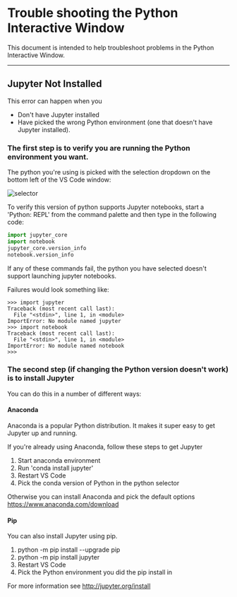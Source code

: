 # Trouble shooting the Python Interactive Window

This document is intended to help troubleshoot problems in the Python Interactive Window.

---

## Jupyter Not Installed

This error can happen when you

-   Don't have Jupyter installed
-   Have picked the wrong Python environment (one that doesn't have Jupyter installed).

### The first step is to verify you are running the Python environment you want.

The python you're using is picked with the selection dropdown on the bottom left of the VS Code window:

![selector](resources/PythonSelector.png)

To verify this version of python supports Jupyter notebooks, start a 'Python: REPL' from the command palette
and then type in the following code:

```python
import jupyter_core
import notebook
jupyter_core.version_info
notebook.version_info
```

If any of these commands fail, the python you have selected doesn't support launching jupyter notebooks.

Failures would look something like:

```
>>> import jupyter
Traceback (most recent call last):
  File "<stdin>", line 1, in <module>
ImportError: No module named jupyter
>>> import notebook
Traceback (most recent call last):
  File "<stdin>", line 1, in <module>
ImportError: No module named notebook
>>>
```

### The second step (if changing the Python version doesn't work) is to install Jupyter

You can do this in a number of different ways:

#### Anaconda

Anaconda is a popular Python distribution. It makes it super easy to get Jupyter up and running.

If you're already using Anaconda, follow these steps to get Jupyter

1. Start anaconda environment
1. Run 'conda install jupyter'
1. Restart VS Code
1. Pick the conda version of Python in the python selector

Otherwise you can install Anaconda and pick the default options
https://www.anaconda.com/download

#### Pip

You can also install Jupyter using pip.

1. python -m pip install --upgrade pip
1. python -m pip install jupyter
1. Restart VS Code
1. Pick the Python environment you did the pip install in

For more information see
http://jupyter.org/install
